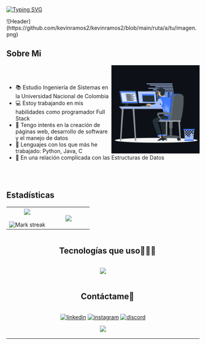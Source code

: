 
<!--h1 without bottom border-->

<a href="https://git.io/typing-svg"><img src="https://readme-typing-svg.demolab.com?font=JetBrains+Mono&size=35&duration=3500&pause=200&center=true&repeat=false&width=1000&height=100&lines=Bienvenidos+a+mi+perfil!" alt="Typing SVG" /></a>
  
</h1>
![Header](https://github.com/kevinramos2/kevinramos2/blob/main/ruta/a/tu/imagen.png)

<br/>


<h2>Sobre Mi</h2>
<p><img align="right" width="230" src="https://raw.githubusercontent.com/SubhadeepZilong/SubhadeepZilong/main/icons/animation_500_kxa883sd.gif" alt="SubhadeepZilong" /></p>
<br/>
<br/>

- 📚 Estudio Ingeniería de Sistemas en la Universidad Nacional de Colombia
- 💻 Estoy trabajando en mis habilidades como programador Full Stack
- 🚩 Tengo interés en la creación de páginas web, desarrollo de software y el manejo de datos
- 🌟 Lenguajes con los que más he trabajado: Python, Java, C
- 💖 En una relación complicada con las Estructuras de Datos

<br/>
<br/>
<!--Intro end-->

## **Estadísticas**

<p align="center">
  <!--- stats (start) -->
<table align="center">
<tr border="none">
<td width="50%" align="center">
  
  <img  align="center"  src="https://github-readme-stats.vercel.app/api?username=kevinramos2&theme=dark&show_icons=true&count_private=true" />
  <br></br>
  <img  title="🔥 Get streak stats for your profile at git.io/streak-stats" alt="Mark streak" src="https://github-readme-streak-stats.herokuapp.com/?user=kevinramos2&theme=dark&hide_border=false" /> 
</td>

<td width="50%" align="center">

  <img  align="center"  src="https://github-readme-stats.anuraghazra1.vercel.app/api/top-langs/?username=kevinramos2&theme=dark&hide_border=false&no-bg=true&no-frame=true&langs_count=10"/>
  
  </td>
</tr>
</table>
<!--- stats (end) -->

<!--h1 without bottom border-->
<div id="user-content-toc">
  <ul align="center">
   
<p align="center">
    <summary><h2 style="display: inline-block">Tecnologías que uso👨🏻‍💻</h2></summary>
  </ul>
</div>
<!--tech stack icons-->
<p align="center">
  <a href="https://skillicons.dev">
    <img src="https://skillicons.dev/icons?i=java,py,c,html,css,js,discord,figma,github,replit,vscode,eclipse,r&perline=14" />
  </a>
</p>


<!-- Connect with me -->
<!--h2 without bottom border-->
<div id="user-content-toc">
  <ul align="center">
    <summary><h2 style="display: inline-block">Contáctame🤝</h2></summary>
  </ul>
</div>

<!--icons and links-->
<p align="center">
<a href="https://www.linkedin.com/in/kevin-ramos-759488322/" target="blank"><img align="center" src="https://user-images.githubusercontent.com/88904952/234979284-68c11d7f-1acc-4f0c-ac78-044e1037d7b0.png" alt="linkedin" height="50" width="50" /></a>
<a href="https://www.instagram.com/kevin_ramosl/" target="blank"><img align="center" src="https://user-images.githubusercontent.com/88904952/234981169-2dd1e58f-4b7e-468c-8213-034ba62156c3.png" alt="instagram" height="50" width="50" /></a>
<a href="https://discordapp.com/users/keramos_" target="blank"><img align="center" src="https://user-images.githubusercontent.com/88904952/234982627-019fd336-6248-453c-9b05-97c13fd1d207.png" alt="discord" height="50" width="50" /></a>
  
</p>


<!--profile visit count-->
<div align="center">
  
[![](https://visitcount.itsvg.in/api?id=kevinramos2&icon=3&color=6)](https://visitcount.itsvg.in)
  
</div>



----------------------------------------------------------------------
<!--Credit: [1010nishant](https://github.com/1010nishant)

Last Edited on: 29/4/2023-->
